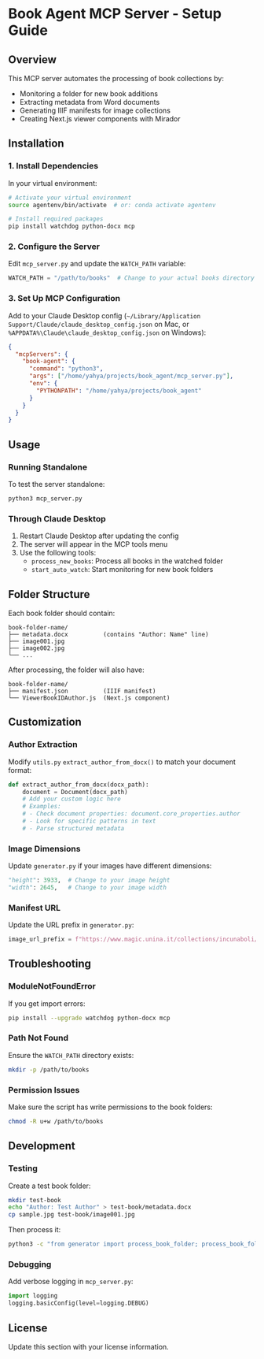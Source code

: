 # Book Agent MCP Server - Setup Guide

## Overview
This MCP server automates the processing of book collections by:
- Monitoring a folder for new book additions
- Extracting metadata from Word documents
- Generating IIIF manifests for image collections
- Creating Next.js viewer components with Mirador

## Installation

### 1. Install Dependencies

In your virtual environment:

```bash
# Activate your virtual environment
source agentenv/bin/activate  # or: conda activate agentenv

# Install required packages
pip install watchdog python-docx mcp
```

### 2. Configure the Server

Edit `mcp_server.py` and update the `WATCH_PATH` variable:

```python
WATCH_PATH = "/path/to/books"  # Change to your actual books directory
```

### 3. Set Up MCP Configuration

Add to your Claude Desktop config (`~/Library/Application Support/Claude/claude_desktop_config.json` on Mac, or `%APPDATA%\Claude\claude_desktop_config.json` on Windows):

```json
{
  "mcpServers": {
    "book-agent": {
      "command": "python3",
      "args": ["/home/yahya/projects/book_agent/mcp_server.py"],
      "env": {
        "PYTHONPATH": "/home/yahya/projects/book_agent"
      }
    }
  }
}
```

## Usage

### Running Standalone

To test the server standalone:

```bash
python3 mcp_server.py
```

### Through Claude Desktop

1. Restart Claude Desktop after updating the config
2. The server will appear in the MCP tools menu
3. Use the following tools:
   - `process_new_books`: Process all books in the watched folder
   - `start_auto_watch`: Start monitoring for new book folders

## Folder Structure

Each book folder should contain:
```
book-folder-name/
├── metadata.docx          (contains "Author: Name" line)
├── image001.jpg
├── image002.jpg
└── ...
```

After processing, the folder will also have:
```
book-folder-name/
├── manifest.json          (IIIF manifest)
└── ViewerBookIDAuthor.js  (Next.js component)
```

## Customization

### Author Extraction

Modify `utils.py` `extract_author_from_docx()` to match your document format:

```python
def extract_author_from_docx(docx_path):
    document = Document(docx_path)
    # Add your custom logic here
    # Examples:
    # - Check document properties: document.core_properties.author
    # - Look for specific patterns in text
    # - Parse structured metadata
```

### Image Dimensions

Update `generator.py` if your images have different dimensions:

```python
"height": 3933,  # Change to your image height
"width": 2645,   # Change to your image width
```

### Manifest URL

Update the URL prefix in `generator.py`:

```python
image_url_prefix = f"https://www.magic.unina.it/collections/incunaboli/{book_id}-{author.replace(' ', '-').lower()}"
```

## Troubleshooting

### ModuleNotFoundError

If you get import errors:
```bash
pip install --upgrade watchdog python-docx mcp
```

### Path Not Found

Ensure the `WATCH_PATH` directory exists:
```bash
mkdir -p /path/to/books
```

### Permission Issues

Make sure the script has write permissions to the book folders:
```bash
chmod -R u+w /path/to/books
```

## Development

### Testing

Create a test book folder:
```bash
mkdir test-book
echo "Author: Test Author" > test-book/metadata.docx
cp sample.jpg test-book/image001.jpg
```

Then process it:
```bash
python3 -c "from generator import process_book_folder; process_book_folder('test-book')"
```

### Debugging

Add verbose logging in `mcp_server.py`:
```python
import logging
logging.basicConfig(level=logging.DEBUG)
```

## License

Update this section with your license information.